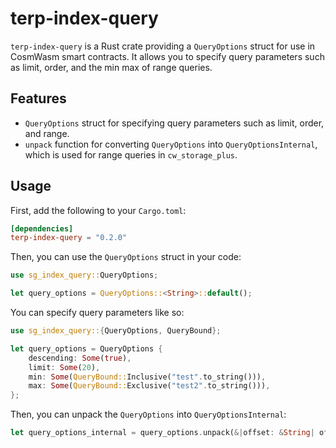 # terp-index-query

`terp-index-query` is a Rust crate providing a `QueryOptions` struct for use in CosmWasm smart contracts.
It allows you to specify query parameters such as limit, order, and the min max of range queries.

## Features

- `QueryOptions` struct for specifying query parameters such as limit, order, and range.
- `unpack` function for converting `QueryOptions` into `QueryOptionsInternal`, which is used for range queries in `cw_storage_plus`.

## Usage

First, add the following to your `Cargo.toml`:

```toml
[dependencies]
terp-index-query = "0.2.0"
```

Then, you can use the `QueryOptions` struct in your code:

```rust
use sg_index_query::QueryOptions;

let query_options = QueryOptions::<String>::default();
```

You can specify query parameters like so:

```rust
use sg_index_query::{QueryOptions, QueryBound};

let query_options = QueryOptions {
    descending: Some(true),
    limit: Some(20),
    min: Some(QueryBound::Inclusive("test".to_string())),
    max: Some(QueryBound::Exclusive("test2".to_string())),
};
```

Then, you can unpack the `QueryOptions` into `QueryOptionsInternal`:

```rust
let query_options_internal = query_options.unpack(&|offset: &String| offset.to_string(), None, None);
```
